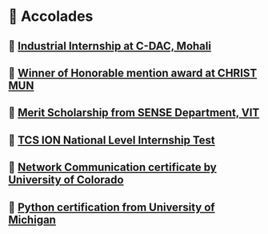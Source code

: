 # :small_blue_diamond: Accolades

## :radio_button: [Industrial Internship at C-DAC, Mohali](https://github.com/Khushi-Singh-Git/Accolades/blob/main/CDAC%20internship.md)

## :radio_button: [Winner of Honorable mention award at CHRIST MUN](https://github.com/Khushi-Singh-Git/Accolades/blob/main/Honorable%20Mention%20CHRIST%20MUN.md)

## :radio_button: [Merit Scholarship from SENSE Department, VIT](https://github.com/Khushi-Singh-Git/Accolades/blob/main/Merit%20Scholarship%20Certificate.md)

## :radio_button: [TCS ION National Level Internship Test](https://github.com/Khushi-Singh-Git/Accolades/blob/main/TCS%20ION%20Internship.md)

## :radio_button: [Network Communication certificate by University of Colorado](https://github.com/Khushi-Singh-Git/Accolades/blob/main/Network%20Communication.md)

## :radio_button: [Python certification from University of Michigan](https://github.com/Khushi-Singh-Git/Accolades/blob/main/Python%20Certification.md)
